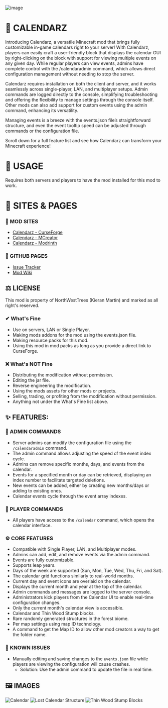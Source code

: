 ![image](https://github.com/user-attachments/assets/8f4da08f-40ba-4f3d-b53f-d4369e8f3ff8)

# 📆 CALENDARZ
Introducing Calendarz, a versatile Minecraft mod that brings fully customizable in-game calendars right to your server! With Calendarz, players can easily craft a user-friendly block that displays the calendar GUI by right-clicking on the block with support for viewing multiple events on any given day. While regular players can view events, admins have complete control with the /calendaradmin command, which allows direct configuration management without needing to stop the server.

Calendarz requires installation on both the client and server, and it works seamlessly across single-player, LAN, and multiplayer setups. Admin commands are logged directly to the console, simplifying troubleshooting and offering the flexibility to manage settings through the console itself. Other mods can also add support for custom events using the admin command, enhancing its versatility.

Managing events is a breeze with the events.json file’s straightforward structure, and even the event tooltip speed can be adjusted through commands or the configuration file.

Scroll down for a full feature list and see how Calendarz can transform your Minecraft experience!

# 📌 USAGE
Requires both servers and players to have the mod installed for this mod to work.

# 🔗 SITES & PAGES
### 🔗 MOD SITES
- [Calendarz - CurseForge](https://www.curseforge.com/minecraft/mc-mods/calendarz)
- [Calendarz - MCreator](https://mcreator.net/modification/110754/calendarz)
- [Calendarz - Modrinth](https://modrinth.com/mod/calendarz)
### 📑 GITHUB PAGES
- [Issue Tracker](https://github.com/northwesttrees-gaming/calendarz/issues)
- [Mod Wiki](https://github.com/northwesttrees-gaming/calendarz/wiki)

## ⚖ LICENSE
This mod is property of NorthWestTrees (Kieran Martin) and marked as all right's reserved.
### ✔ What's Fine
- Use on servers, LAN or Single Player.
- Making mods addons for the mod using the events.json file.
- Making resource packs for this mod.
- Using this mod in mod packs as long as you provide a direct link to CurseForge.
### ❌ What's NOT Fine
- Distributing the modification without permission.
- Editing the jar file.
- Reverse engineering the modification.
- Using the mods assets for other mods or projects.
- Selling, trading, or profiting from the modification without permission.
- Anything not under the What's Fine list above.
## ✨ FEATURES:
### 🔑 ADMIN COMMANDS
- Server admins can modify the configuration file using the ``/calendaradmin`` command.
- The admin command allows adjusting the speed of the event index cycle.
- Admins can remove specific months, days, and events from the calendar.
- Events for a specified month or day can be retrieved, displaying an index number to facilitate targeted deletions.
- New events can be added, either by creating new months/days or adding to existing ones.
- Calendar events cycle through the event array indexes.
### 📌 PLAYER COMMANDS
- All players have access to the ``/calendar`` command, which opens the calendar interface.
### ⚙ CORE FEATURES
- Compatible with Single Player, LAN, and Multiplayer modes.
- Admins can add, edit, and remove events via the admin command.
- Events are fully customizable.
- Supports leap years.
- Days of the week are supported (Sun, Mon, Tue, Wed, Thu, Fri, and Sat).
- The calendar grid functions similarly to real-world months.
- Current day and event icons are overlaid on the calendar.
- Displays the current month and year at the top of the calendar.
- Admin commands and messages are logged to the server console.
- Administrators kick players from the Calendar UI to enable real-time configuration changes.
- Only the current month's calendar view is accessible.
- Calendar and Thin Wood Stump blocks.
- Rare randomly generated structures in the forest biome.
- Per map settings using map ID technology.
-  A command to get the Map ID to allow other mod creators a way to get the folder name.
### 🐞 KNOWN ISSUES
- Manually editing and saving changes to the ``events.json`` file while players are viewing the configuration will cause crashes.
  - Solution: Use the admin command to update the file in real time.

## 🖼 IMAGES
![Calendar](https://github.com/user-attachments/assets/6ff6fe73-e615-4aa8-9c56-0def3a64cec6)
![Lost Calendar Structure](https://github.com/user-attachments/assets/9ad5bd8f-a6f5-4c46-a28a-b4f9c3e9449c)
![Thin Wood Stump Blocks](https://github.com/user-attachments/assets/3f9ac34c-9999-471c-8bd2-cff227ca23aa)
